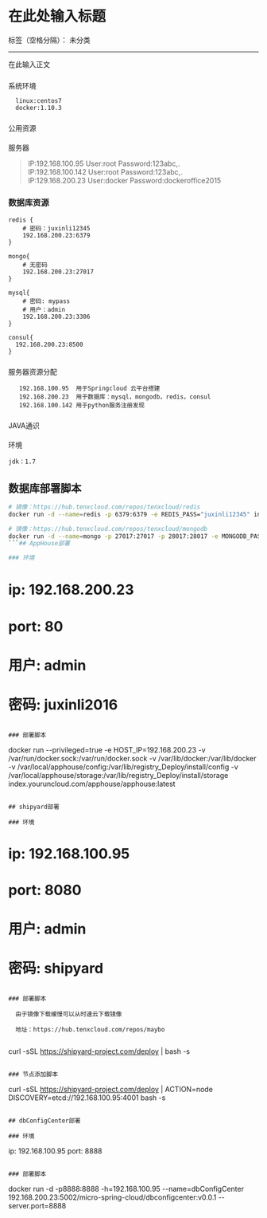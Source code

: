 # 在此处输入标题

标签（空格分隔）： 未分类

---

在此输入正文



###
系统环境

      linux:centos7
      docker:1.10.3

###
公用资源
####
 服务器
 > IP:192.168.100.95
 > User:root
 > Password:123abc,.<br/>
 > IP:192.168.100.142
 > User:root
 > Password:123abc,.</br>
 > IP:129.168.200.23
 > User:docker
 >Password:dockeroffice2015


### 数据库资源
```
redis {
	# 密码：juxinli12345
	192.168.200.23:6379	
} 

mongo{
	# 无密码
	192.168.200.23:27017		
}

mysql{
	# 密码: mypass
	# 用户：admin
	192.168.200.23:3306
}

consul{
  192.168.200.23:8500
}

```

 
###
服务器资源分配

       192.168.100.95  用于Springcloud 云平台搭建
       192.168.200.23  用于数据库：mysql，mongodb，redis，consul
       192.168.100.142 用于python服务注册发现

###

JAVA通识
      
####

环境
    
    jdk：1.7
 
## 数据库部署脚本
```bash
# 镜像：https://hub.tenxcloud.com/repos/tenxcloud/redis
docker run -d --name=redis -p 6379:6379 -e REDIS_PASS="juxinli12345" index.tenxcloud.com/tenxcloud/redis

# 镜像：https://hub.tenxcloud.com/repos/tenxcloud/mongodb
docker run -d --name=mongo -p 27017:27017 -p 28017:28017 -e MONGODB_PASS="juxinli12345" index.tenxcloud.com/tenxcloud/mongodb
```## AppHouse部署

### 环境 
```
# ip: 192.168.200.23
# port: 80
# 用户: admin
# 密码: juxinli2016
```

### 部署脚本

```
docker run --privileged=true -e HOST_IP=192.168.200.23 -v /var/run/docker.sock:/var/run/docker.sock -v /var/lib/docker:/var/lib/docker -v /var/local/apphouse/config:/var/lib/registry_Deploy/install/config -v /var/local/apphouse/storage:/var/lib/registry_Deploy/install/storage index.youruncloud.com/apphouse/apphouse:latest
```

## shipyard部署

### 环境
```
# ip: 192.168.100.95
# port: 8080
# 用户: admin
# 密码: shipyard
``` 

### 部署脚本

  由于镜像下载缓慢可以从时速云下载镜像
  
  地址：https://hub.tenxcloud.com/repos/maybo
  
 ```
 curl -sSL https://shipyard-project.com/deploy | bash -s
 ```
 
### 节点添加脚本
```
curl -sSL https://shipyard-project.com/deploy | ACTION=node DISCOVERY=etcd://192.168.100.95:4001 bash -s
``` 

## dbConfigCenter部署

### 环境
```
ip: 192.168.100.95
port: 8888
```

### 部署脚本

```
docker run -d -p8888:8888 -h=192.168.100.95 --name=dbConfigCenter 192.168.200.23:5002/micro-spring-cloud/dbconfigcenter:v0.0.1 --server.port=8888
```
